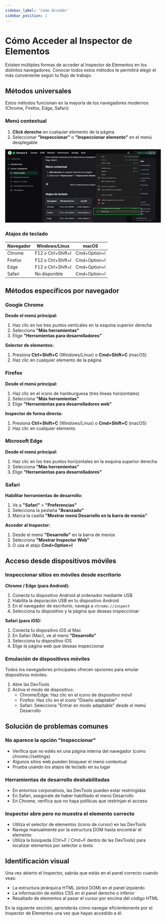 ```yaml
---
sidebar_label: 'Cómo Acceder'
sidebar_position: 1
---
```


# Cómo Acceder al Inspector de Elementos

Existen múltiples formas de acceder al Inspector de Elementos en los distintos navegadores. Conocer todos estos métodos te permitirá elegir el más conveniente según tu flujo de trabajo.

## Métodos universales

Estos métodos funcionan en la mayoría de los navegadores modernos (Chrome, Firefox, Edge, Safari):

### Menú contextual

1. **Click derecho** en cualquier elemento de la página
2. Seleccionar **"Inspeccionar"** o **"Inspeccionar elemento"** en el menú desplegable

![Menú contextual para inspeccionar](img/como-acceder-1.png)

### Atajos de teclado

| Navegador | Windows/Linux | macOS |
|-----------|--------------|-------|
| Chrome    | F12 o Ctrl+Shift+I | Cmd+Option+I |
| Firefox   | F12 o Ctrl+Shift+I | Cmd+Option+I |
| Edge      | F12 o Ctrl+Shift+I | Cmd+Option+I |
| Safari    | No disponible | Cmd+Option+I |

## Métodos específicos por navegador

### Google Chrome

**Desde el menú principal:**
1. Haz clic en los tres puntos verticales en la esquina superior derecha
2. Selecciona **"Más herramientas"**
3. Elige **"Herramientas para desarrolladores"**

**Selector de elementos:**
1. Presiona **Ctrl+Shift+C** (Windows/Linux) o **Cmd+Shift+C** (macOS)
2. Haz clic en cualquier elemento de la página

### Firefox

**Desde el menú principal:**
1. Haz clic en el icono de hamburguesa (tres líneas horizontales)
2. Selecciona **"Más herramientas"**
3. Elige **"Herramientas para desarrolladores web"**

**Inspector de forma directa:**
1. Presiona **Ctrl+Shift+C** (Windows/Linux) o **Cmd+Shift+C** (macOS)
2. Haz clic en cualquier elemento

### Microsoft Edge

**Desde el menú principal:**
1. Haz clic en los tres puntos horizontales en la esquina superior derecha
2. Selecciona **"Más herramientas"**
3. Elige **"Herramientas para desarrolladores"**

### Safari

**Habilitar herramientas de desarrollo:**
1. Ve a **"Safari"** > **"Preferencias"**
2. Selecciona la pestaña **"Avanzado"**
3. Marca la casilla **"Mostrar menú Desarrollo en la barra de menús"**

**Acceder al Inspector:**
1. Desde el menú **"Desarrollo"** en la barra de menús
2. Selecciona **"Mostrar Inspector Web"**
3. O usa el atajo **Cmd+Option+I**

## Acceso desde dispositivos móviles

### Inspeccionar sitios en móviles desde escritorio

**Chrome / Edge (para Android):**
1. Conecta tu dispositivo Android al ordenador mediante USB
2. Habilita la depuración USB en tu dispositivo Android
3. En el navegador de escritorio, navega a `chrome://inspect`
4. Selecciona tu dispositivo y la página que deseas inspeccionar

**Safari (para iOS):**
1. Conecta tu dispositivo iOS al Mac
2. En Safari (Mac), ve al menú **"Desarrollo"**
3. Selecciona tu dispositivo iOS
4. Elige la página web que deseas inspeccionar

### Emulación de dispositivos móviles

Todos los navegadores principales ofrecen opciones para emular dispositivos móviles:

1. Abre las DevTools
2. Activa el modo de dispositivo:
   - Chrome/Edge: Haz clic en el icono de dispositivo móvil
   - Firefox: Haz clic en el icono "Diseño adaptable"
   - Safari: Selecciona "Entrar en modo adaptable" desde el menú Desarrollo

## Solución de problemas comunes

### No aparece la opción "Inspeccionar"
- Verifica que no estés en una página interna del navegador (como chrome://settings)
- Algunos sitios web pueden bloquear el menú contextual
- Prueba usando los atajos de teclado en su lugar

### Herramientas de desarrollo deshabilitadas
- En entornos corporativos, las DevTools pueden estar restringidas
- En Safari, asegúrate de haber habilitado el menú Desarrollo
- En Chrome, verifica que no haya políticas que restrinjan el acceso

### Inspector abre pero no muestra el elemento correcto
- Utiliza el selector de elementos (icono de cursor) en las DevTools
- Navega manualmente por la estructura DOM hasta encontrar el elemento
- Utiliza la búsqueda (Ctrl+F / Cmd+F dentro de las DevTools) para localizar elementos por selector o texto

## Identificación visual

Una vez abierto el Inspector, sabrás que estás en el panel correcto cuando veas:

- La estructura jerárquica HTML (árbol DOM) en el panel izquierdo
- La información de estilos CSS en el panel derecho o inferior
- Resaltado de elementos al pasar el cursor por encima del código HTML

En la siguiente sección, aprenderás cómo navegar eficientemente por el Inspector de Elementos una vez que hayas accedido a él.